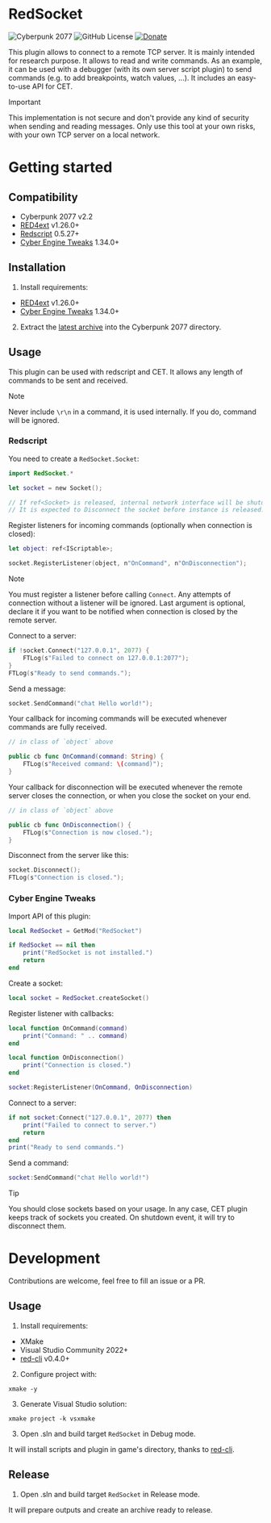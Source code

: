 # RedSocket

![Cyberpunk 2077](https://img.shields.io/badge/Cyberpunk%202077-v2.2-blue)
![GitHub License](https://img.shields.io/github/license/rayshader/cp2077-red-socket)
[![Donate](https://img.shields.io/badge/donate-buy%20me%20a%20coffee-yellow)](https://www.buymeacoffee.com/lpfreelance)

This plugin allows to connect to a remote TCP server. It is mainly intended for
research purpose. It allows to read and write commands. As an example, it can
be used with a debugger (with its own server script plugin) to send commands 
(e.g. to add breakpoints, watch values, ...). It includes an easy-to-use API for
CET.

> [!IMPORTANT]  
> This implementation is not secure and don't provide any kind of security when
> sending and reading messages. Only use this tool at your own risks, with your
> own TCP server on a local network.

# Getting started

## Compatibility
- Cyberpunk 2077 v2.2
- [RED4ext] v1.26.0+
- [Redscript] 0.5.27+
- [Cyber Engine Tweaks] 1.34.0+

## Installation
1. Install requirements:
- [RED4ext] v1.26.0+
- [Cyber Engine Tweaks] 1.34.0+

2. Extract the [latest archive] into the Cyberpunk 2077 directory.

## Usage

This plugin can be used with redscript and CET. It allows any length of commands
to be sent and received.

> [!NOTE]  
> Never include `\r\n` in a command, it is used internally. If you do, command
> will be ignored.

### Redscript

You need to create a `RedSocket.Socket`:
```swift
import RedSocket.*

let socket = new Socket();

// If ref<Socket> is released, internal network interface will be shutdown.
// It is expected to Disconnect the socket before instance is released.
```

Register listeners for incoming commands (optionally when connection is closed):
```swift
let object: ref<IScriptable>;

socket.RegisterListener(object, n"OnCommand", n"OnDisconnection");
```

> [!NOTE]  
> You must register a listener before calling `Connect`. Any attempts of 
> connection without a listener will be ignored.
> Last argument is optional, declare it if you want to be notified when 
> connection is closed by the remote server.

Connect to a server:
```swift
if !socket.Connect("127.0.0.1", 2077) {
    FTLog(s"Failed to connect on 127.0.0.1:2077");
}
FTLog(s"Ready to send commands.");
```

Send a message:
```swift
socket.SendCommand("chat Hello world!");
```

Your callback for incoming commands will be executed whenever commands are fully
received.
```swift
// in class of `object` above

public cb func OnCommand(command: String) {
    FTLog(s"Received command: \(command)");
}
```

Your callback for disconnection will be executed whenever the remote server 
closes the connection, or when you close the socket on your end.
```swift
// in class of `object` above

public cb func OnDisconnection() {
    FTLog(s"Connection is now closed.");
}
```

Disconnect from the server like this:
```swift
socket.Disconnect();
FTLog(s"Connection is closed.");
```

### Cyber Engine Tweaks

Import API of this plugin:
```lua
local RedSocket = GetMod("RedSocket")

if RedSocket == nil then
    print("RedSocket is not installed.")
    return
end
```

Create a socket:
```lua
local socket = RedSocket.createSocket()
```

Register listener with callbacks:
```lua
local function OnCommand(command)
    print("Command: " .. command)
end

local function OnDisconnection()
    print("Connection is closed.")
end

socket:RegisterListener(OnCommand, OnDisconnection)
```

Connect to a server:
```lua
if not socket:Connect("127.0.0.1", 2077) then
    print("Failed to connect to server.")
    return
end
print("Ready to send commands.")
```

Send a command:
```lua
socket:SendCommand("chat Hello world!")
```

> [!TIP]  
> You should close sockets based on your usage. In any case, CET plugin keeps
> track of sockets you created. On shutdown event, it will try to disconnect 
> them.


# Development
Contributions are welcome, feel free to fill an issue or a PR.

## Usage
1. Install requirements:
- XMake
- Visual Studio Community 2022+
- [red-cli] v0.4.0+
2. Configure project with:
```shell
xmake -y
```

3. Generate Visual Studio solution:
```shell
xmake project -k vsxmake
```

3. Open .sln and build target `RedSocket` in Debug mode.

It will install scripts and plugin in game's directory, thanks to [red-cli].

## Release
1. Open .sln and build target `RedSocket` in Release mode.

It will prepare outputs and create an archive ready to release. 

<!-- Table of links -->
[RED4ext]: https://github.com/WopsS/RED4ext
[Redscript]: https://github.com/jac3km4/redscript
[Cyber Engine Tweaks]: https://github.com/maximegmd/CyberEngineTweaks
[latest archive]: https://github.com/rayshader/cp2077-red-socket/releases/latest
[red-cli]: https://github.com/rayshader/cp2077-red-cli/releases/latest